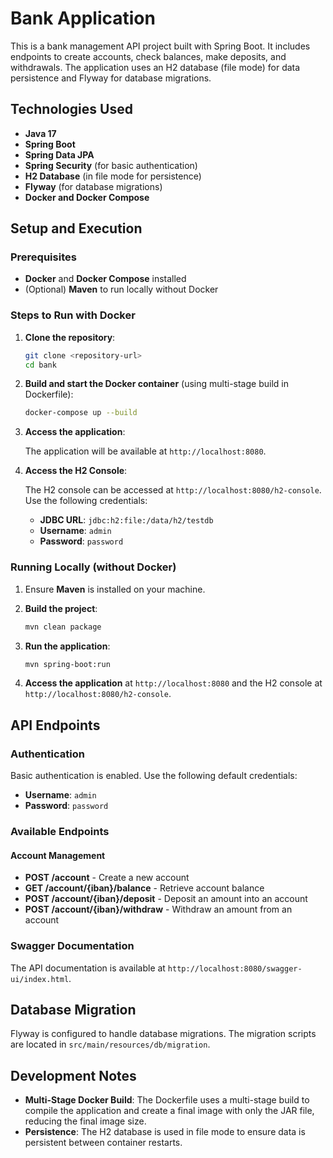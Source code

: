 # Bank Application

This is a bank management API project built with Spring Boot. It includes endpoints to create accounts, check balances, make deposits, and withdrawals. The application uses an H2 database (file mode) for data persistence and Flyway for database migrations.

## Technologies Used

- **Java 17**
- **Spring Boot**
- **Spring Data JPA**
- **Spring Security** (for basic authentication)
- **H2 Database** (in file mode for persistence)
- **Flyway** (for database migrations)
- **Docker and Docker Compose**

## Setup and Execution

### Prerequisites

- **Docker** and **Docker Compose** installed
- (Optional) **Maven** to run locally without Docker

### Steps to Run with Docker

1. **Clone the repository**:

    ```bash
    git clone <repository-url>
    cd bank
    ```

2. **Build and start the Docker container** (using multi-stage build in Dockerfile):

    ```bash
    docker-compose up --build
    ```

3. **Access the application**:

   The application will be available at `http://localhost:8080`.

4. **Access the H2 Console**:

   The H2 console can be accessed at `http://localhost:8080/h2-console`. Use the following credentials:

    - **JDBC URL**: `jdbc:h2:file:/data/h2/testdb`
    - **Username**: `admin`
    - **Password**: `password`

### Running Locally (without Docker)

1. Ensure **Maven** is installed on your machine.
2. **Build the project**:

    ```bash
    mvn clean package
    ```

3. **Run the application**:

    ```bash
    mvn spring-boot:run
    ```

4. **Access the application** at `http://localhost:8080` and the H2 console at `http://localhost:8080/h2-console`.

## API Endpoints

### Authentication

Basic authentication is enabled. Use the following default credentials:

- **Username**: `admin`
- **Password**: `password`

### Available Endpoints

#### Account Management

- **POST /account** - Create a new account
- **GET /account/{iban}/balance** - Retrieve account balance
- **POST /account/{iban}/deposit** - Deposit an amount into an account
- **POST /account/{iban}/withdraw** - Withdraw an amount from an account

### Swagger Documentation

The API documentation is available at `http://localhost:8080/swagger-ui/index.html`.

## Database Migration

Flyway is configured to handle database migrations. The migration scripts are located in `src/main/resources/db/migration`.

## Development Notes

- **Multi-Stage Docker Build**: The Dockerfile uses a multi-stage build to compile the application and create a final image with only the JAR file, reducing the final image size.
- **Persistence**: The H2 database is used in file mode to ensure data is persistent between container restarts.